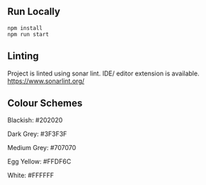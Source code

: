 ## Run Locally

```shell
npm install
npm run start
```

## Linting

Project is linted using sonar lint. IDE/ editor extension is available.
https://www.sonarlint.org/

## Colour Schemes

Blackish: #202020

Dark Grey: #3F3F3F

Medium Grey: #707070

Egg Yellow: #FFDF6C

White: #FFFFFF

